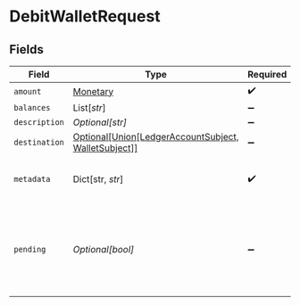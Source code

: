 # DebitWalletRequest


## Fields

| Field                                                                                   | Type                                                                                    | Required                                                                                | Description                                                                             |
| --------------------------------------------------------------------------------------- | --------------------------------------------------------------------------------------- | --------------------------------------------------------------------------------------- | --------------------------------------------------------------------------------------- |
| `amount`                                                                                | [Monetary](../../models/shared/monetary.md)                                             | :heavy_check_mark:                                                                      | N/A                                                                                     |
| `balances`                                                                              | List[*str*]                                                                             | :heavy_minus_sign:                                                                      | N/A                                                                                     |
| `description`                                                                           | *Optional[str]*                                                                         | :heavy_minus_sign:                                                                      | N/A                                                                                     |
| `destination`                                                                           | [Optional[Union[LedgerAccountSubject, WalletSubject]]](../../models/shared/subject.md)  | :heavy_minus_sign:                                                                      | N/A                                                                                     |
| `metadata`                                                                              | Dict[str, *str*]                                                                        | :heavy_check_mark:                                                                      | Metadata associated with the wallet.                                                    |
| `pending`                                                                               | *Optional[bool]*                                                                        | :heavy_minus_sign:                                                                      | Set to true to create a pending hold. If false, the wallet will be debited immediately. |